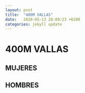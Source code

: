```yaml
---
layout: post
title:  "400M VALLAS"
date:   2020-05-13 20:09:23 +0200
categories: jekyll update
---
```

# 400M VALLAS

## MUJERES

## HOMBRES
